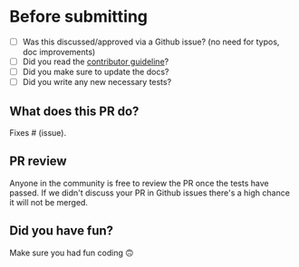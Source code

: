 # Before submitting

- [ ] Was this discussed/approved via a Github issue? (no need for typos, doc improvements)
- [ ] Did you read the [contributor guideline](https://github.com/pytorch/kairseq/blob/main/CONTRIBUTING.md)?
- [ ] Did you make sure to update the docs?
- [ ] Did you write any new necessary tests?

## What does this PR do?
Fixes # (issue).

## PR review
Anyone in the community is free to review the PR once the tests have passed.
If we didn't discuss your PR in Github issues there's a high chance it will not be merged.

## Did you have fun?
Make sure you had fun coding 🙃
